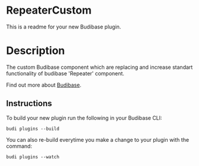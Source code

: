 # RepeaterCustom
This is a readme for your new Budibase plugin.

# Description
The custom Budibase component which are replacing and increase standart functionality of budibase 'Repeater' component.

Find out more about [Budibase](https://github.com/Budibase/budibase).

## Instructions

To build your new  plugin run the following in your Budibase CLI:
```
budi plugins --build
```

You can also re-build everytime you make a change to your plugin with the command:
```
budi plugins --watch
```

